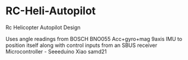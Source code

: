 # RC-Heli-Autopilot
Rc Helicopter Autopilot Design

Uses angle readings from BOSCH BNO055 Acc+gyro+mag 9axis IMU to position itself along with control inputs from an SBUS receiver
Microcontroller - Seeeduino Xiao samd21
